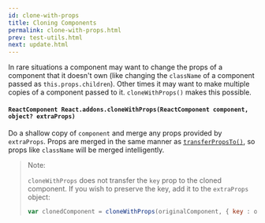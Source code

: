 ```yaml
---
id: clone-with-props
title: Cloning Components
permalink: clone-with-props.html
prev: test-utils.html
next: update.html
---
```


In rare situations a component may want to change the props of a component that it doesn't own (like changing the `className` of a component passed as `this.props.children`). Other times it may want to make multiple copies of a component passed to it. `cloneWithProps()` makes this possible.

#### `ReactComponent React.addons.cloneWithProps(ReactComponent component, object? extraProps)`

Do a shallow copy of `component` and merge any props provided by `extraProps`. Props are merged in the same manner as [`transferPropsTo()`](/react/docs/component-api.html#transferpropsto), so props like `className` will be merged intelligently.

> Note:
>
> `cloneWithProps` does not transfer the `key` prop to the cloned component. If you wish to preserve the key, add it to the `extraProps` object:
> ```js
> var clonedComponent = cloneWithProps(originalComponent, { key : originalComponent.props.key });
> ```
